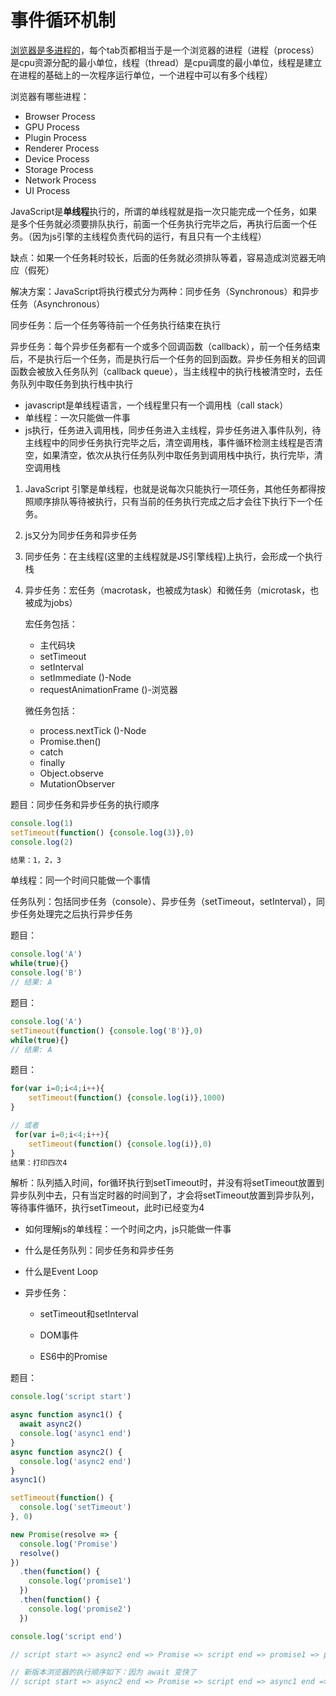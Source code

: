 # 事件循环机制

[浏览器是多进程的](https://www.infoq.cn/article/CS9-WZQlNR5h05HHDo1b)，每个tab页都相当于是一个浏览器的进程（进程（process）是cpu资源分配的最小单位，线程（thread）是cpu调度的最小单位，线程是建立在进程的基础上的一次程序运行单位，一个进程中可以有多个线程）

浏览器有哪些进程：

- Browser Process
- GPU Process
- Plugin Process
- Renderer Process
- Device Process
- Storage Process
- Network Process
- UI Process

JavaScript是**单线程**执行的，所谓的单线程就是指一次只能完成一个任务，如果是多个任务就必须要排队执行，前面一个任务执行完毕之后，再执行后面一个任务。（因为js引擎的主线程负责代码的运行，有且只有一个主线程）

缺点：如果一个任务耗时较长，后面的任务就必须排队等着，容易造成浏览器无响应（假死）

解决方案：JavaScript将执行模式分为两种：同步任务（Synchronous）和异步任务（Asynchronous）

同步任务：后一个任务等待前一个任务执行结束在执行

异步任务：每个异步任务都有一个或多个回调函数（callback），前一个任务结束后，不是执行后一个任务，而是执行后一个任务的回到函数。异步任务相关的回调函数会被放入任务队列（callback queue），当主线程中的执行栈被清空时，去任务队列中取任务到执行栈中执行


- javascript是单线程语言，一个线程里只有一个调用栈（call stack）
- 单线程：一次只能做一件事
- js执行，任务进入调用栈，同步任务进入主线程，异步任务进入事件队列，待主线程中的同步任务执行完毕之后，清空调用栈，事件循环检测主线程是否清空，如果清空，依次从执行任务队列中取任务到调用栈中执行，执行完毕，清空调用栈

1. JavaScript 引擎是单线程，也就是说每次只能执行一项任务，其他任务都得按照顺序排队等待被执行，只有当前的任务执行完成之后才会往下执行下一个任务。

2. js又分为同步任务和异步任务
3. 同步任务：在主线程(这里的主线程就是JS引擎线程)上执行，会形成一个执行栈
4. 异步任务：宏任务（macrotask，也被成为task）和微任务（microtask，也被成为jobs）

    宏任务包括：
    - 主代码块
    - setTimeout
    - setInterval
    - setImmediate ()-Node
    - requestAnimationFrame ()-浏览器
    
    微任务包括：
    - process.nextTick ()-Node
    - Promise.then()
    - catch
    - finally
    - Object.observe
    - MutationObserver

题目：同步任务和异步任务的执行顺序
    
```js
console.log(1)
setTimeout(function() {console.log(3)},0)
console.log(2)

结果：1，2，3
```
    
单线程：同一个时间只能做一个事情
    
任务队列：包括同步任务（console）、异步任务（setTimeout，setInterval），同步任务处理完之后执行异步任务
        
题目：
    
```js
console.log('A')
while(true){}
console.log('B')
// 结果: A
```
    
题目：
    
```js
console.log('A')
setTimeout(function() {console.log('B')},0)
while(true){}
// 结果: A
```
    
题目：
    
```js
for(var i=0;i<4;i++){
    setTimeout(function() {console.log(i)},1000)
}

// 或者
 for(var i=0;i<4;i++){
    setTimeout(function() {console.log(i)},0)
}
结果：打印四次4
```
    
解析：队列插入时间，for循环执行到setTimeout时，并没有将setTimeout放置到异步队列中去，只有当定时器的时间到了，才会将setTimeout放置到异步队列，等待事件循环，执行setTimeout，此时i已经变为4
    
- 如何理解js的单线程：一个时间之内，js只能做一件事
    
- 什么是任务队列：同步任务和异步任务
    
- 什么是Event Loop
    
- 异步任务：
        
    - setTimeout和setInterval
        
    - DOM事件
        
    -  ES6中的Promise

题目：

```js
console.log('script start')

async function async1() {
  await async2()
  console.log('async1 end')
}
async function async2() {
  console.log('async2 end')
}
async1()

setTimeout(function() {
  console.log('setTimeout')
}, 0)

new Promise(resolve => {
  console.log('Promise')
  resolve()
})
  .then(function() {
    console.log('promise1')
  })
  .then(function() {
    console.log('promise2')
  })

console.log('script end')

// script start => async2 end => Promise => script end => promise1 => promise2 => async1 end => setTimeout

// 新版本浏览器的执行顺序如下：因为 await 变快了
// script start => async2 end => Promise => script end => async1 end => promise1 => promise2 =>setTimeout
```